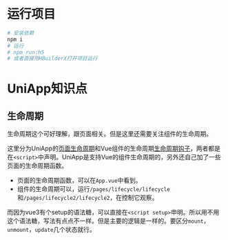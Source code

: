 # 运行项目
```bash
# 安装依赖
npm i
# 运行 
# npm run:h5
# 或者直接用HBuilderX打开项目运行
```

# UniApp知识点

## 生命周期

生命周期这个可好理解，跟页面相关。但是这里还需要关注组件的生命周期。

这里分为UniApp的[页面生命周期](https://uniapp.dcloud.net.cn/tutorial/page.html#lifecycle)和Vue组件的生命周期[生命周期钩子](https://cn.vuejs.org/guide/essentials/lifecycle.html#registering-lifecycle-hooks)，两者都是在`<script>`中声明。UniApp是支持Vue的组件生命周期的，另外还自己加了一些页面的生命周期函数。
* 页面的生命周期函数，可以在`App.vue`中看到。
* 组件的生命周期可以，运行`/pages/lifecycle/lifecycle`和`/pages/lifecycle2/lifecycle2`，在控制它观察。

而因为vue3有个setup的语法糖，可以直接在`<script setup>`申明。所以用不用这个语法糖，写法有点点不一样。但是主要的逻辑是一样的。要区分`mount`，`unmount`，`update`几个状态就行。